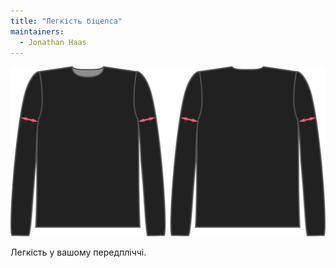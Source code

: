 ```yaml
---
title: "Легкість біцепса"
maintainers:
  - Jonathan Haas
---
```


![Фактор легкості біцепса на Брайана](./bicepsease.svg)

Легкість у вашому передпліччі.




